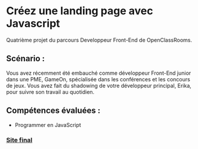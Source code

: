 # Créez une landing page avec Javascript

Quatrième projet du parcours Developpeur Front-End de OpenClassRooms.

## Scénario :
  
Vous avez récemment été embauché comme développeur Front-End junior dans une PME, GameOn, spécialisée dans les conférences et les concours de jeux. Vous avez fait du shadowing de votre développeur principal, Erika, pour suivre son travail au quotidien.

## Compétences évaluées :

  * Programmer en JavaScript

### [Site final](https://achtaitaipai.github.io/GameOn-website-FR/)
